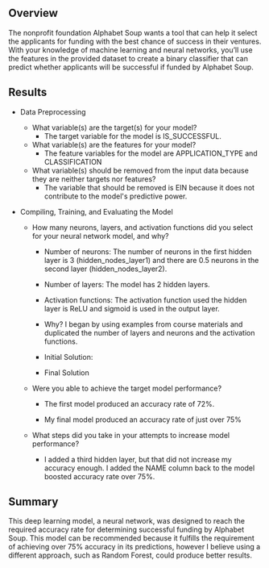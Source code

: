 ## **Overview**

The nonprofit foundation Alphabet Soup wants a tool that can help it select the applicants for funding with the best chance of success in their ventures. With your knowledge of machine learning and neural networks, you’ll use the features in the provided dataset to create a binary classifier that can predict whether applicants will be successful if funded by Alphabet Soup.

## **Results**

* Data Preprocessing
  * What variable(s) are the target(s) for your model?
    * The target variable for the model is IS_SUCCESSFUL.
  * What variable(s) are the features for your model?
    * The feature variables for the model are APPLICATION_TYPE and CLASSIFICATION
  * What variable(s) should be removed from the input data because they are neither targets nor features?
    * The variable that should be removed is EIN because it does not contribute to the model's predictive power.

* Compiling, Training, and Evaluating the Model
  * How many neurons, layers, and activation functions did you select for your neural network model, and why?
    * Number of neurons: The number of neurons in the first hidden layer is 3 (hidden_nodes_layer1) and there are 0.5 neurons in the second layer (hidden_nodes_layer2).
    * Number of layers:  The model has 2 hidden layers.
    * Activation functions: The activation function used the hidden layer is ReLU and sigmoid is used in the output layer.
    * Why? I began by using examples from course materials and duplicated the number of layers and neurons and the activation functions.
    * Initial Solution:

    * Final Solution

  * Were you able to achieve the target model performance?
    * The first model produced an accuracy rate of 72%.

    * My final model produced an accuracy rate of just over 75%

  * What steps did you take in your attempts to increase model performance?
    * I added a third hidden layer, but that did not increase my accuracy enough.  I added the NAME column back to the model boosted accuracy rate over 75%.

## **Summary**

This deep learning model, a neural network, was designed to reach the required accuracy rate for determining successful funding by Alphabet Soup.  This model can be recommended because it fulfills the requirement of achieving over 75% accuracy in its predictions, however I believe using a different approach, such as Random Forest, could produce better results.